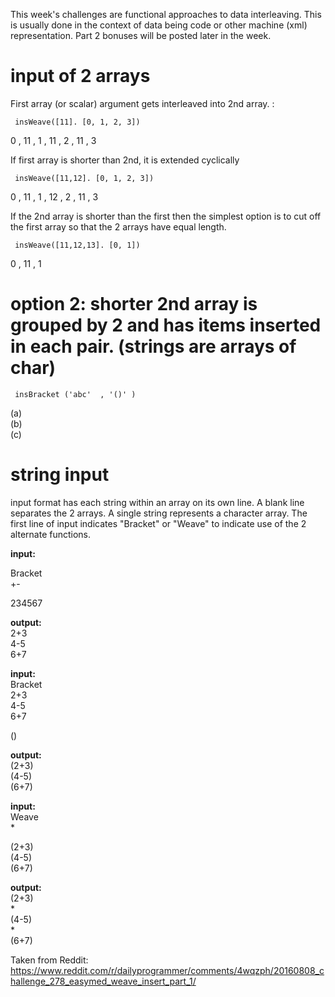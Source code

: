 This week's challenges are functional approaches to data interleaving.  This is usually done in the context of data being code or other machine (xml) representation.  Part 2 bonuses will be posted later in the week.

# input of 2 arrays

First array (or scalar) argument gets interleaved into 2nd array.  :

     insWeave([11]. [0, 1, 2, 3])  
0 , 11 , 1 , 11 , 2 , 11 , 3

If first array is shorter than 2nd, it is extended cyclically

     insWeave([11,12]. [0, 1, 2, 3])  
0 , 11 , 1  , 12 , 2 , 11 , 3

If the 2nd array is shorter than the first then the simplest option is to cut off the first array so that the 2 arrays have equal length.

     insWeave([11,12,13]. [0, 1])  
0 , 11 , 1

# option 2:  shorter 2nd array is grouped by 2 and has items inserted in each pair. (strings are arrays of char)

     insBracket ('abc'  , '()' )
(a)  
(b)  
(c)  


# string input

input format has each string within an array on its own line.  A blank line separates the 2 arrays.  A single string represents a character array.  The first line of input indicates "Bracket" or "Weave" to indicate use of the 2 alternate functions.

**input:**

Bracket  
+-  

234567  

**output:**  
2+3  
4-5  
6+7  

**input:**  
Bracket  
2+3  
4-5  
6+7  

()


**output:**  
(2+3)  
(4-5)  
(6+7)  

**input:**  
Weave  
*

(2+3)  
(4-5)  
(6+7)  

**output:**  
(2+3)  
*    
(4-5)  
*     
(6+7)  



Taken from Reddit: https://www.reddit.com/r/dailyprogrammer/comments/4wqzph/20160808_challenge_278_easymed_weave_insert_part_1/